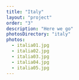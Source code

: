 ```yaml
---
title: "Italy"
layout: "project"
order: "3"
description: "Here we go"
photosDirectory: "italy"
photos:
  - italia01.jpg
  - italia02.jpg
  - italia03.jpg
  - italia04.jpg
  - italia05.jpg
---
```

